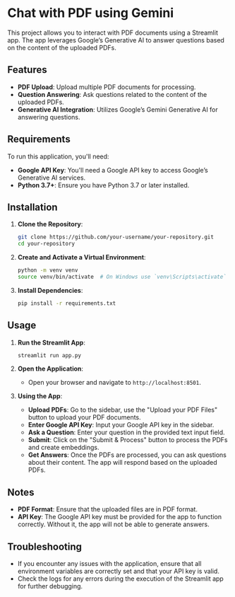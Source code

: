 # Chat with PDF using Gemini

This project allows you to interact with PDF documents using a Streamlit app. The app leverages Google’s Generative AI to answer questions based on the content of the uploaded PDFs.

## Features

- **PDF Upload**: Upload multiple PDF documents for processing.
- **Question Answering**: Ask questions related to the content of the uploaded PDFs.
- **Generative AI Integration**: Utilizes Google’s Gemini Generative AI for answering questions.

## Requirements

To run this application, you'll need:

- **Google API Key**: You'll need a Google API key to access Google’s Generative AI services.
- **Python 3.7+**: Ensure you have Python 3.7 or later installed.

## Installation

1. **Clone the Repository**:

    ```bash
    git clone https://github.com/your-username/your-repository.git
    cd your-repository
    ```

2. **Create and Activate a Virtual Environment**:

    ```bash
    python -m venv venv
    source venv/bin/activate  # On Windows use `venv\Scripts\activate`
    ```

3. **Install Dependencies**:

    ```bash
    pip install -r requirements.txt
    ```

## Usage

1. **Run the Streamlit App**:

    ```bash
    streamlit run app.py
    ```

2. **Open the Application**:

    - Open your browser and navigate to `http://localhost:8501`.

3. **Using the App**:

    - **Upload PDFs**: Go to the sidebar, use the "Upload your PDF Files" button to upload your PDF documents.
    - **Enter Google API Key**: Input your Google API key in the sidebar.
    - **Ask a Question**: Enter your question in the provided text input field.
    - **Submit**: Click on the "Submit & Process" button to process the PDFs and create embeddings.
    - **Get Answers**: Once the PDFs are processed, you can ask questions about their content. The app will respond based on the uploaded PDFs.

## Notes

- **PDF Format**: Ensure that the uploaded files are in PDF format.
- **API Key**: The Google API key must be provided for the app to function correctly. Without it, the app will not be able to generate answers.

## Troubleshooting

- If you encounter any issues with the application, ensure that all environment variables are correctly set and that your API key is valid.
- Check the logs for any errors during the execution of the Streamlit app for further debugging.



